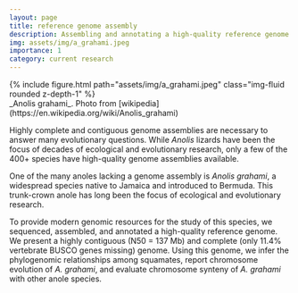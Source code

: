 ```yaml
---
layout: page
title: reference genome assembly
description: Assembling and annotating a high-quality reference genome for the Jamaican turquoise anole, <em>Anolis grahami</em>
img: assets/img/a_grahami.jpeg
importance: 1
category: current research
---
```


<div class="row mt-3">
    <div class="col-sm mt-3 mt-md-0">
        {% include figure.html path="assets/img/a_grahami.jpeg" class="img-fluid rounded z-depth-1" %}
    </div>
</div>
<div class="caption">
    _Anolis grahami_. Photo from [wikipedia](https://en.wikipedia.org/wiki/Anolis_grahami)
</div>

Highly complete and contiguous genome assemblies are necessary to answer many evolutionary questions. While _Anolis_ lizards have been the focus of decades of ecological and evolutionary research, 
only a few of the 400+ species have high-quality genome assemblies available. 


One of the many anoles lacking a genome assembly is _Anolis grahami_, a widespread species native to Jamaica and introduced to Bermuda. This trunk-crown anole has long been the focus of ecological and evolutionary research. 

To provide modern genomic resources for the study of this species, we sequenced, assembled, and annotated a high-quality reference genome. We present a highly contiguous (N50 = 137 Mb) and complete 
(only 11.4% vertebrate BUSCO genes missing) genome. Using this genome, we infer 
the phylogenomic relationships among squamates, report chromosome evolution of _A. grahami_, and evaluate chromosome synteny of _A. grahami_ with other anole species.

